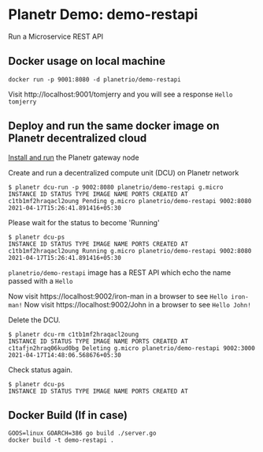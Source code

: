 # Planetr Demo: demo-restapi
Run a Microservice REST API 

## Docker usage on local machine 

```
docker run -p 9001:8080 -d planetrio/demo-restapi
```
Visit http://localhost:9001/tomjerry and you will see a response ```Hello tomjerry```

## Deploy and run the same docker image on Planetr decentralized cloud

[Install and run](https://planetr.io/getstarted.html) the Planetr gateway node

Create and run a decentralized compute unit (DCU) on Planetr network

```
$ planetr dcu-run -p 9002:8080 planetrio/demo-restapi g.micro
INSTANCE ID STATUS TYPE IMAGE NAME PORTS CREATED AT
c1tb1mf2hraqacl2oung Pending g.micro planetrio/demo-restapi 9002:8080 2021-04-17T15:26:41.891416+05:30
```

Please wait for the status to become 'Running'

```
$ planetr dcu-ps
INSTANCE ID STATUS TYPE IMAGE NAME PORTS CREATED AT
c1tb1mf2hraqacl2oung Running g.micro planetrio/demo-restapi 9002:8080 2021-04-17T15:26:41.891416+05:30
```

```planetrio/demo-restapi``` image has a REST API which echo the name passed with a ```Hello```

Now visit https://localhost:9002/iron-man in a browser to see ```Hello iron-man!```
Now visit https://localhost:9002/John in a browser to see ```Hello John!```


Delete the DCU.
```
$ planetr dcu-rm c1tb1mf2hraqacl2oung
INSTANCE ID STATUS TYPE IMAGE NAME PORTS CREATED AT
c1tafjn2hraq06kud0bg Deleting g.micro planetrio/demo-restapi 9002:3000 2021-04-17T14:48:06.568676+05:30
```

Check status again.

```
$ planetr dcu-ps
INSTANCE ID STATUS TYPE IMAGE NAME PORTS CREATED AT
```

## Docker Build (If in case)

```
GOOS=linux GOARCH=386 go build ./server.go
docker build -t demo-restapi .
```
